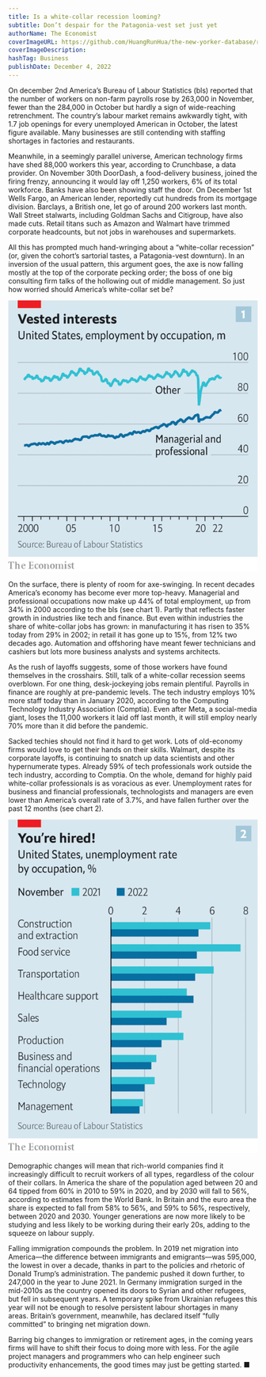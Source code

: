 ```yaml
---
title: Is a white-collar recession looming?
subtitle: Don’t despair for the Patagonia-vest set just yet
authorName: The Economist
coverImageURL: https://github.com/HuangRunHua/the-new-yorker-database/raw/main/database/images/12.jpg
coverImageDescription:  
hashTag: Business
publishDate: December 4, 2022
---
```


On december 2nd America’s Bureau of Labour Statistics (bls) reported that the number of workers on non-farm payrolls rose by 263,000 in November, fewer than the 284,000 in October but hardly a sign of wide-reaching retrenchment. The country’s labour market remains awkwardly tight, with 1.7 job openings for every unemployed American in October, the latest figure available. Many businesses are still contending with staffing shortages in factories and restaurants.

Meanwhile, in a seemingly parallel universe, American technology firms have shed 88,000 workers this year, according to Crunchbase, a data provider. On November 30th DoorDash, a food-delivery business, joined the firing frenzy, announcing it would lay off 1,250 workers, 6% of its total workforce. Banks have also been showing staff the door. On December 1st Wells Fargo, an American lender, reportedly cut hundreds from its mortgage division. Barclays, a British one, let go of around 200 workers last month. Wall Street stalwarts, including Goldman Sachs and Citigroup, have also made cuts. Retail titans such as Amazon and Walmart have trimmed corporate headcounts, but not jobs in warehouses and supermarkets.

All this has prompted much hand-wringing about a “white-collar recession” (or, given the cohort’s sartorial tastes, a Patagonia-vest downturn). In an inversion of the usual pattern, this argument goes, the axe is now falling mostly at the top of the corporate pecking order; the boss of one big consulting firm talks of the hollowing out of middle management. So just how worried should America’s white-collar set be?

![](https://github.com/HuangRunHua/the-new-yorker-database/raw/main/database/images/13.png)

On the surface, there is plenty of room for axe-swinging. In recent decades America’s economy has become ever more top-heavy. Managerial and professional occupations now make up 44% of total employment, up from 34% in 2000 according to the bls (see chart 1). Partly that reflects faster growth in industries like tech and finance. But even within industries the share of white-collar jobs has grown: in manufacturing it has risen to 35% today from 29% in 2002; in retail it has gone up to 15%, from 12% two decades ago. Automation and offshoring have meant fewer technicians and cashiers but lots more business analysts and systems architects.

As the rush of layoffs suggests, some of those workers have found themselves in the crosshairs. Still, talk of a white-collar recession seems overblown. For one thing, desk-jockeying jobs remain plentiful. Payrolls in finance are roughly at pre-pandemic levels. The tech industry employs 10% more staff today than in January 2020, according to the Computing Technology Industry Association (Comptia). Even after Meta, a social-media giant, loses the 11,000 workers it laid off last month, it will still employ nearly 70% more than it did before the pandemic.

Sacked techies should not find it hard to get work. Lots of old-economy firms would love to get their hands on their skills. Walmart, despite its corporate layoffs, is continuing to snatch up data scientists and other hypernumerate types. Already 59% of tech professionals work outside the tech industry, according to Comptia. On the whole, demand for highly paid white-collar professionals is as voracious as ever. Unemployment rates for business and financial professionals, technologists and managers are even lower than America’s overall rate of 3.7%, and have fallen further over the past 12 months (see chart 2).

![](https://github.com/HuangRunHua/the-new-yorker-database/raw/main/database/images/14.png)

Demographic changes will mean that rich-world companies find it increasingly difficult to recruit workers of all types, regardless of the colour of their collars. In America the share of the population aged between 20 and 64 tipped from 60% in 2010 to 59% in 2020, and by 2030 will fall to 56%, according to estimates from the World Bank. In Britain and the euro area the share is expected to fall from 58% to 56%, and 59% to 56%, respectively, between 2020 and 2030. Younger generations are now more likely to be studying and less likely to be working during their early 20s, adding to the squeeze on labour supply.

Falling immigration compounds the problem. In 2019 net migration into America—the difference between immigrants and emigrants—was 595,000, the lowest in over a decade, thanks in part to the policies and rhetoric of Donald Trump’s administration. The pandemic pushed it down further, to 247,000 in the year to June 2021. In Germany immigration surged in the mid-2010s as the country opened its doors to Syrian and other refugees, but fell in subsequent years. A temporary spike from Ukrainian refugees this year will not be enough to resolve persistent labour shortages in many areas. Britain’s government, meanwhile, has declared itself “fully committed” to bringing net migration down.

Barring big changes to immigration or retirement ages, in the coming years firms will have to shift their focus to doing more with less. For the agile project managers and programmers who can help engineer such productivity enhancements, the good times may just be getting started. ■